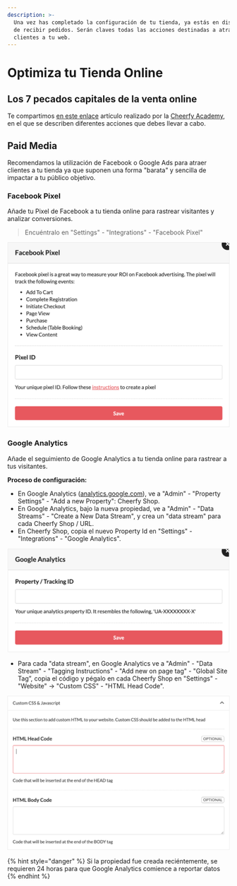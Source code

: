 ```yaml
---
description: >-
  Una vez has completado la configuración de tu tienda, ya estás en disposición
  de recibir pedidos. Serán claves todas las acciones destinadas a atraer a tus
  clientes a tu web.
---
```


# Optimiza tu Tienda Online

## Los 7 pecados capitales de la venta online

Te compartimos [en este enlace](https://www.es.cheerfy.com/academy/los-7-pecados-capitales-de-la-venta-online) artículo realizado por la [Cheerfy Academy](https://www.es.cheerfy.com/academy), en el que se describen diferentes acciones que debes llevar a cabo.

## Paid Media

Recomendamos la utilización de Facebook o Google Ads para atraer clientes a tu tienda ya que suponen una forma "barata" y sencilla de impactar a tu público objetivo.

### Facebook Pixel

Añade tu Pixel de Facebook a tu tienda online para rastrear visitantes y analizar conversiones.

> Encuéntralo en "Settings" - "Integrations" - "Facebook Pixel"

![](../.gitbook/assets/image%20%2863%29.png)

### Google Analytics

Añade el seguimiento de Google Analytics a tu tienda online para rastrear a tus visitantes.

**Proceso de configuración:**

* En Google Analytics \([analytics.google.com](http://analytics.google.com/)\), ve a "Admin" - "Property Settings" - "Add a new Property": Cheerfy Shop.
* En Google Analytics, bajo la nueva propiedad, ve a "Admin" - "Data Streams" - "Create a New Data Stream", y crea un "data stream" para cada Cheerfy Shop / URL.
* En Cheerfy Shop, copia el nuevo Property Id en "Settings" - "Integrations" - "Google Analytics".

![](../.gitbook/assets/image%20%2864%29.png)

* Para cada "data stream", en Google Analytics ve a "Admin" - "Data Stream" - "Tagging Instructions" - "Add new on page tag" - "Global Site Tag”, copia el código y pégalo en cada Cheerfy Shop en "Settings" - "Website" -&gt; "Custom CSS" - "HTML Head Code".

![](../.gitbook/assets/image%20%2861%29.png)

{% hint style="danger" %}
Si la propiedad fue creada reciéntemente, se requieren 24 horas para que Google Analytics comience a reportar datos
{% endhint %}

